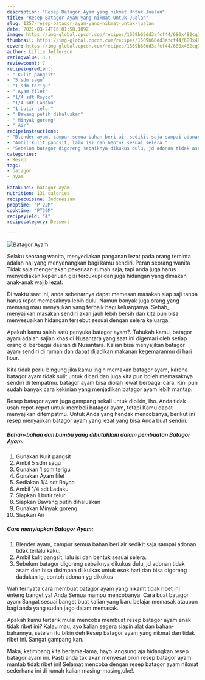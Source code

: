 ```yaml
---
description: "Resep Batagor Ayam yang nikmat Untuk Jualan"
title: "Resep Batagor Ayam yang nikmat Untuk Jualan"
slug: 1257-resep-batagor-ayam-yang-nikmat-untuk-jualan
date: 2021-03-24T16:01:58.109Z
image: https://img-global.cpcdn.com/recipes/1569b66dd3afcf44/680x482cq70/batagor-ayam-foto-resep-utama.jpg
thumbnail: https://img-global.cpcdn.com/recipes/1569b66dd3afcf44/680x482cq70/batagor-ayam-foto-resep-utama.jpg
cover: https://img-global.cpcdn.com/recipes/1569b66dd3afcf44/680x482cq70/batagor-ayam-foto-resep-utama.jpg
author: Lillie Jefferson
ratingvalue: 3.1
reviewcount: 7
recipeingredient:
- " Kulit pangsit"
- "5 sdm sagu"
- "1 sdm terigu"
- " Ayam filet"
- "1/4 sdt Royco"
- "1/4 sdt Ladaku"
- "1 butir telur"
- " Bawang putih dihaluskan"
- " Minyak goreng"
- " Air"
recipeinstructions:
- "Blender ayam, campur semua bahan beri air sedikit saja sampai adonan tidak terlalu kaku."
- "Ambil kulit pangsit, lalu isi dan bentuk sesuai selera."
- "Sebelum batagor digoreng sebaiknya dikukus dulu, jd adonan tidak asam dan bisa disimpan di kulkas untuk esok hari dan bisa digoreng dadakan lg, contoh adonan yg dikukus"
categories:
- Resep
tags:
- batagor
- ayam

katakunci: batagor ayam 
nutrition: 131 calories
recipecuisine: Indonesian
preptime: "PT22M"
cooktime: "PT39M"
recipeyield: "4"
recipecategory: Dessert

---
```



![Batagor Ayam](https://img-global.cpcdn.com/recipes/1569b66dd3afcf44/680x482cq70/batagor-ayam-foto-resep-utama.jpg)

Selaku seorang wanita, menyediakan panganan lezat pada orang tercinta adalah hal yang menyenangkan bagi kamu sendiri. Peran seorang  wanita Tidak saja mengerjakan pekerjaan rumah saja, tapi anda juga harus menyediakan keperluan gizi tercukupi dan juga hidangan yang dimakan anak-anak wajib lezat.

Di waktu  saat ini, anda sebenarnya dapat memesan masakan siap saji tanpa harus repot memasaknya lebih dulu. Namun banyak juga orang yang memang mau menyajikan yang terbaik bagi keluarganya. Sebab, menyajikan masakan sendiri akan jauh lebih bersih dan kita pun bisa menyesuaikan hidangan tersebut sesuai dengan selera keluarga. 



Apakah kamu salah satu penyuka batagor ayam?. Tahukah kamu, batagor ayam adalah sajian khas di Nusantara yang saat ini digemari oleh setiap orang di berbagai daerah di Nusantara. Kalian bisa menyajikan batagor ayam sendiri di rumah dan dapat dijadikan makanan kegemaranmu di hari libur.

Kita tidak perlu bingung jika kamu ingin memakan batagor ayam, karena batagor ayam tidak sulit untuk dicari dan juga kita pun boleh memasaknya sendiri di tempatmu. batagor ayam bisa diolah lewat berbagai cara. Kini pun sudah banyak cara kekinian yang menjadikan batagor ayam lebih mantap.

Resep batagor ayam juga gampang sekali untuk dibikin, lho. Anda tidak usah repot-repot untuk membeli batagor ayam, tetapi Kamu dapat menyajikan ditempatmu. Untuk Anda yang hendak mencobanya, berikut ini resep menyajikan batagor ayam yang lezat yang bisa Anda buat sendiri.

<!--inarticleads1-->

##### Bahan-bahan dan bumbu yang dibutuhkan dalam pembuatan Batagor Ayam:

1. Gunakan  Kulit pangsit
1. Ambil 5 sdm sagu
1. Gunakan 1 sdm terigu
1. Gunakan  Ayam filet
1. Sediakan 1/4 sdt Royco
1. Ambil 1/4 sdt Ladaku
1. Siapkan 1 butir telur
1. Siapkan  Bawang putih dihaluskan
1. Gunakan  Minyak goreng
1. Siapkan  Air




<!--inarticleads2-->

##### Cara menyiapkan Batagor Ayam:

1. Blender ayam, campur semua bahan beri air sedikit saja sampai adonan tidak terlalu kaku.
1. Ambil kulit pangsit, lalu isi dan bentuk sesuai selera.
1. Sebelum batagor digoreng sebaiknya dikukus dulu, jd adonan tidak asam dan bisa disimpan di kulkas untuk esok hari dan bisa digoreng dadakan lg, contoh adonan yg dikukus




Wah ternyata cara membuat batagor ayam yang nikamt tidak ribet ini enteng banget ya! Anda Semua mampu mencobanya. Cara buat batagor ayam Sangat sesuai banget buat kalian yang baru belajar memasak ataupun bagi anda yang sudah jago dalam memasak.

Apakah kamu tertarik mulai mencoba membuat resep batagor ayam enak tidak ribet ini? Kalau mau, ayo kalian segera siapin alat dan bahan-bahannya, setelah itu bikin deh Resep batagor ayam yang nikmat dan tidak ribet ini. Sangat gampang kan. 

Maka, ketimbang kita berlama-lama, hayo langsung aja hidangkan resep batagor ayam ini. Pasti anda tak akan menyesal bikin resep batagor ayam mantab tidak ribet ini! Selamat mencoba dengan resep batagor ayam nikmat sederhana ini di rumah kalian masing-masing,oke!.

